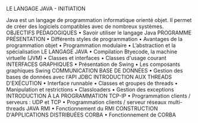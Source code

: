 LE LANGAGE JAVA - INITIATION

Java est un langage de programmation informatique orienté objet. Il permet de créer des logiciels
compatibles avec de nombreux systèmes.
OBJECTIFS PEDAGOGIQUES
• Savoir utiliser le langage Java
PROGRAMME
PRÉSENTATION
• Différents styles de programmation
• Avantages de la programmation objet
• Programmation modulaire
• L’abstraction et la spécialisation
LE LANGAGE JAVA
• Compilation Btyecode, la machine virtuelle (JVM)
• Classes et interfaces
• Classes d'usage courant
INTERFACES GRAPHIQUES
• Présentation de Swing
• Les composants graphiques Swing
COMMUNICATION BASE DE DONNÉES
• Gestion des bases de données avec l'API JDBC
INTRODUCTION AUX THREADS D'EXÉCUTION
• Interface runnable
• Classes et groupes de threads
• Manipulation et restrictions
• Classloaders
• Gestion des exceptions
INTRODUCTION À LA PROGRAMMATION TCP-IP
• Programmation clients / serveurs : UDP et TCP
• Programmation clients / serveur réseaux multi-threads
JAVA RMI
• Fonctionnement du RMI
CONSTRUCTION D'APPLICATIONS DISTRIBUÉES CORBA
• Fonctionnement de CORBA
